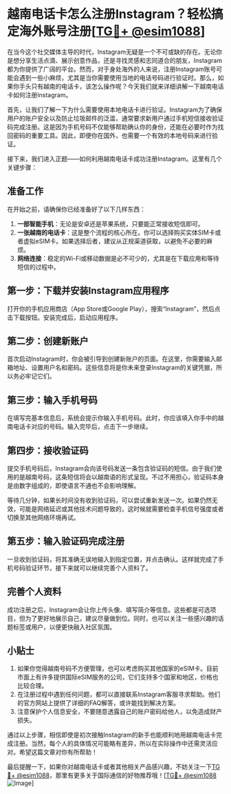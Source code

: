 # 越南电话卡怎么注册Instagram？轻松搞定海外账号注册[[TG💪+ @esim1088](https://t.me/s/esim1088)]

在当今这个社交媒体主导的时代，Instagram无疑是一个不可或缺的存在。无论你是想分享生活点滴、展示创意作品，还是寻找灵感和志同道合的朋友，Instagram都为你提供了广阔的平台。然而，对于身处海外的人来说，注册Instagram账号可能会遇到一些小麻烦，尤其是当你需要使用当地的电话号码进行验证时。那么，如果你手头只有越南的电话卡，该怎么操作呢？今天我们就来详细讲解一下越南电话卡如何注册Instagram。

首先，让我们了解一下为什么需要使用本地电话卡进行验证。Instagram为了确保用户的账户安全以及防止垃圾邮件的泛滥，通常要求新用户通过手机短信接收验证码完成注册。这是因为手机号码不仅能够帮助确认你的身份，还能在必要时作为找回密码的重要工具。因此，即便你在国外，也需要一个有效的本地号码来进行验证。

接下来，我们进入正题——如何利用越南电话卡成功注册Instagram。这里有几个关键步骤：

## 准备工作

在开始之前，请确保你已经准备好了以下几样东西：
1. **一部智能手机**：无论是安卓还是苹果系统，只要能正常接收短信即可。
2. **一张越南的电话卡**：这是整个流程的核心所在。你可以选择购买实体SIM卡或者虚拟eSIM卡。如果选择后者，建议从正规渠道获取，以避免不必要的麻烦。
3. **网络连接**：稳定的Wi-Fi或移动数据是必不可少的，尤其是在下载应用和等待短信的过程中。

## 第一步：下载并安装Instagram应用程序

打开你的手机应用商店（App Store或Google Play），搜索“Instagram”，然后点击下载按钮。安装完成后，启动应用程序。

## 第二步：创建新账户

首次启动Instagram时，你会被引导到创建新账户的页面。在这里，你需要输入邮箱地址、设置用户名和密码。这些信息将是你未来登录Instagram的关键凭据，所以务必牢记它们。

## 第三步：输入手机号码

在填写完基本信息后，系统会提示你输入手机号码。此时，你应该填入你手中的越南电话卡对应的号码。输入完毕后，点击下一步继续。

## 第四步：接收验证码

提交手机号码后，Instagram会向该号码发送一条包含验证码的短信。由于我们使用的是越南号码，这条短信将会以越南语的形式呈现。不过不用担心，验证码本身是由数字组成的，即使语言不通也不会影响理解。

等待几分钟，如果长时间没有收到验证码，可以尝试重新发送一次。如果仍然无效，可能是网络延迟或其他技术问题导致的，这时候就需要检查手机信号强度或者切换至其他网络环境再试。

## 第五步：输入验证码完成注册

一旦收到验证码，将其准确无误地输入到指定位置，并点击确认。这样就完成了手机号码验证环节，接下来就可以继续完善个人资料了。

## 完善个人资料

成功注册之后，Instagram会让你上传头像、填写简介等信息。这些都是可选项目，但为了更好地展示自己，建议尽量做到位。同时，也可以关注一些感兴趣的话题标签或用户，以便更快融入社区氛围。

## 小贴士

1. 如果你觉得越南号码不方便管理，也可以考虑购买其他国家的eSIM卡。目前市面上有许多提供国际eSIM服务的公司，它们支持多个国家和地区，价格也比较合理。
2. 在注册过程中遇到任何问题，都可以直接联系Instagram客服寻求帮助。他们的官方网站上提供了详细的FAQ解答，或许能找到解决方案。
3. 注意保护个人信息安全，不要随意透露自己的账户密码给他人，以免造成财产损失。

通过以上步骤，相信即使是初次接触Instagram的新手也能顺利地用越南电话卡完成注册。当然，每个人的具体情况可能略有差异，所以在实际操作中还需灵活应对。希望这篇文章对你有所帮助！

最后提醒一下，如果你对越南电话卡或者其他相关产品感兴趣，不妨关注一下[TG💪+ @esim1088](https://t.me/s/esim1088)，那里有更多关于国际通信的好物推荐哦！[[TG💪+ @esim1088](https://t.me/s/esim1088) ![Image](https://i.postimg.cc/4NQfJmqS/Snipaste-2025-05-13-00-14-12.png)]